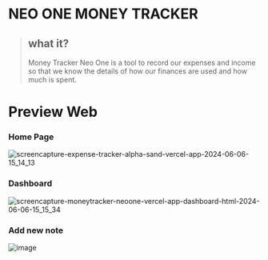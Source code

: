 # NEO ONE MONEY TRACKER
> ## what it?
> Money Tracker Neo One is a tool to record our expenses and income so that we know the details of how our finances are used and how much is spent.

# Preview Web

### Home Page

![screencapture-expense-tracker-alpha-sand-vercel-app-2024-06-06-15_14_13](https://github.com/saka-C/money-tracker/assets/111035568/b7678981-a60e-4dcc-8db5-5faa14b71a16)

### Dashboard

![screencapture-moneytracker-neoone-vercel-app-dashboard-html-2024-06-06-15_15_34](https://github.com/saka-C/money-tracker/assets/111035568/141801fb-1fab-451c-94f5-e836172ba46e)

### Add new note

![image](https://github.com/saka-C/money-tracker/assets/111035568/b9a1bb62-88c9-4edd-a870-226b1c18fd99)

